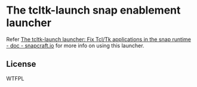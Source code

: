 # The tcltk-launch snap enablement launcher

Refer [The tcltk-launch launcher: Fix Tcl/Tk applications in the snap runtime - doc - snapcraft.io](https://forum.snapcraft.io/t/the-tcltk-launch-launcher-fix-tcl-tk-applications-in-the-snap-runtime/11740) for more info on using this launcher.

## License

WTFPL

